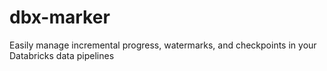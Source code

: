 # dbx-marker
Easily manage incremental progress, watermarks, and checkpoints in your Databricks data pipelines
